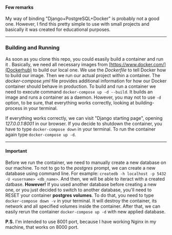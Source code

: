 #### Few remarks

My way of binding "Django+PostgreSQL+Docker" is probably not a good one. However, I find this pretty simple to use with small projects and basically it was created for educational purposes.

---

### Building and Running
As soon as you clone this repo, you could esasily build a container and run it . Basically, we need all necessary images from [https://www.docker.com/](Dockerhub) to build our local one.  We use the _Dockerfile_ to tell Docker how to build our image. Then we run our actual project within a container. The _docker-compose.yml_ file provides additional information for how our Docker container should behave in production. To build and run a container we need to execute command `docker-compose up -d --build`. It builds an image and runs a container as a daemon. However, you may not to use `-d` option, to be sure, that everything works correctly, looking at building-process in your terminal. 

If everything works correctly, we can visit "Django starting page", opening _127.0.0.1:8001_ in our browser. 
If you decide to shutdown the container, you have to type `docker-compose down` in your terminal. To run the container again type `docker-compose up -d`. 

---

#### Important
Before we run the container, we need to manually create a new database on our machine. To not to go to the _postgres_ prompt, we can create a new database using command line. For example: `createdb -h localhost -p 5432 -U <username> <db_name>`. And then, we will be able to iteract with a created datbase. **However!** If you used another database before creating a new one, or you just decided to switch to another database, you'll need to RESET your container **postgres volumes**. To do that, you need to type `docker-compose down -v` in your terminal. It will destroy the container, its network and all specified volumes inside the container. After that, we can easily rerun the container `docker-compose up -d` with new applied database.

**P.S.**
I'm intended to use 8001 port, because I have working Nginx in my machine, that works on 8000 port.
